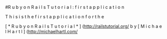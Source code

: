 #R u b y   o n   R a i l s   T u t o r i a l :   f i r s t   a p p l i c a t i o n

T h i s   i s   t h e   f i r s t   a p p l i c a t i o n   f o r   t h e

[ * R u b y   o n   R a i l s   T u t o r i a l * ] (http://railstutorial.org/
b y [ M i c h a e l   H a r t l ] (http://michaelhartl.com/